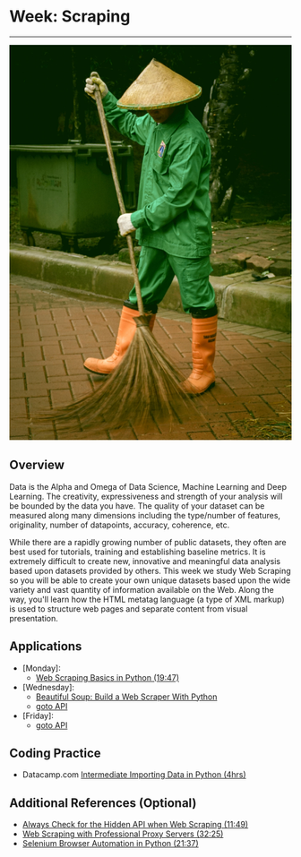 # Week: Scraping 
<hr>

![Map Image](images/img_iphs290_scrape_alvensia-angela-_N0srPVrfVk-unsplash.jpg)

## Overview

Data is the Alpha and Omega of Data Science, Machine Learning and Deep Learning. The creativity, expressiveness and strength of your analysis will be bounded by the data you have. The quality of your dataset can be measured along many dimensions including the type/number of features, originality, number of datapoints, accuracy, coherence, etc.

While there are a rapidly growing number of public datasets, they often are best used for tutorials, training and establishing baseline metrics. It is extremely difficult to create new, innovative and meaningful data analysis based upon datasets provided by others. This week we study Web Scraping so you will be able to create your own unique datasets based upon the wide variety and vast quantity of information available on the Web. Along the way, you'll learn how the HTML metatag language (a type of XML markup) is used to structure web pages and separate content from visual presentation.

## Applications

- [Monday]: 
    * [Web Scraping Basics in Python (19:47)](https://www.youtube.com/watch?v=myAFVM7CxWk)
- [Wednesday]: 
    * [Beautiful Soup: Build a Web Scraper With Python](https://realpython.com/beautiful-soup-web-scraper-python/)
    * [goto API](./api.md)
- [Friday]: 
    * [goto API](./api.md)


## Coding Practice

* Datacamp.com [Intermediate Importing Data in Python (4hrs)](https://app.datacamp.com/learn/courses/web-scraping-with-python)


## Additional References (Optional)

* [Always Check for the Hidden API when Web Scraping (11:49)](https://www.youtube.com/watch?v=DqtlR0y0suo)
* [Web Scraping with Professional Proxy Servers (32:25)](https://www.youtube.com/watch?v=hh8UHmkymik)
* [Selenium Browser Automation in Python (21:37)](https://www.youtube.com/watch?v=SPM1tm2ZdK4)